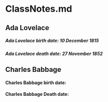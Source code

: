 # ClassNotes.md
## Ada Lovelace

##### Ada Lovelace birth date: 10 December 1815
##### Ada Lovelace death date: 27 November 1852

## Charles Babbage

#### Charles Babbage birth date:

#### Charles Babbage Death date:

